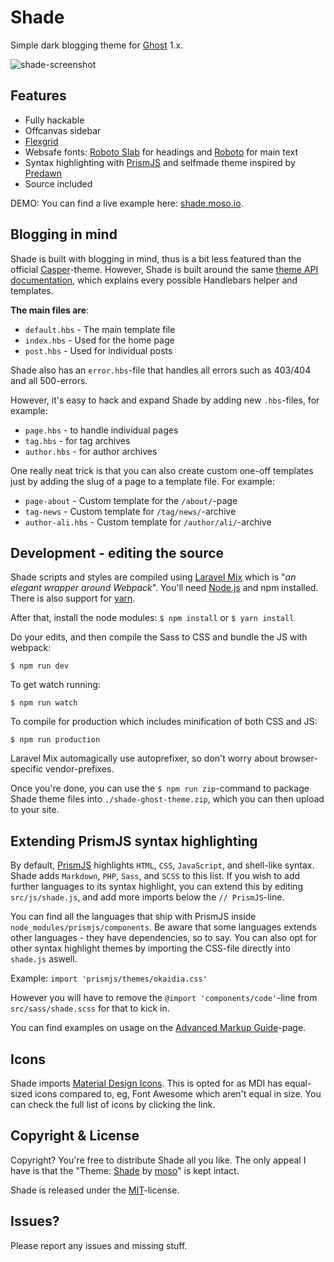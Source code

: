 # Shade

Simple dark blogging theme for [Ghost](http://github.com/tryghost/ghost/) 1.x.

![shade-screenshot](https://shade.moso.io/content/images/screenshot.jpg)

## Features

- Fully hackable
- Offcanvas sidebar
- [Flexgrid](https://github.com/moso/flexgrid)
- Websafe fonts: [Roboto Slab](https://fonts.google.com/specimen/Roboto+Slab) for headings and [Roboto](https://fonts.google.com/specimen/Roboto) for main text
- Syntax highlighting with [PrismJS](https://github.com/PrismJS/prism) and selfmade theme inspired by [Predawn](https://github.com/jamiewilson/predawn)
- Source included

DEMO: You can find a live example here: [shade.moso.io](https://shade.moso.io).


## Blogging in mind
Shade is built with blogging in mind, thus is a bit less featured than the official [Casper](https://github.com/TryGhost/Casper)-theme. However, Shade is built around the same [theme API documentation](https://themes.ghost.org), which explains every possible Handlebars helper and templates.

**The main files are**:

- `default.hbs` - The main template file
- `index.hbs` - Used for the home page
- `post.hbs` - Used for individual posts

Shade also has an `error.hbs`-file that handles all errors such as 403/404 and all 500-errors.

However, it's easy to hack and expand Shade by adding new `.hbs`-files, for example:

- `page.hbs` - to handle individual pages
- `tag.hbs` - for tag archives
- `author.hbs` - for author archives

One really neat trick is that you can also create custom one-off templates just by adding the slug of a page to a template file. For example:

- `page-about` - Custom template for the `/about/`-page
- `tag-news` - Custom template for `/tag/news/`-archive
- `author-ali.hbs` - Custom template for `/author/ali/`-archive

## Development - editing the source
Shade scripts and styles are compiled using [Laravel Mix](https://github.com/JeffreyWay/laravel-mix) which is "*an elegant wrapper around Webpack*". You'll need [Node.js](https://nodejs.org) and npm installed. There is also support for [yarn](https://yarnpkg.com).

After that, install the node modules:
`$ npm install` or `$ yarn install`

Do your edits, and then compile the Sass to CSS and bundle the JS with webpack:
```
$ npm run dev
```

To get watch running:
```
$ npm run watch
```

To compile for production which includes minification of both CSS and JS:
```
$ npm run production
```

Laravel Mix automagically use autoprefixer, so don't worry about browser-specific vendor-prefixes.

Once you're done, you can use the `$ npm run zip`-command to package Shade theme files into `./shade-ghost-theme.zip`, which you can then upload to your site.

## Extending PrismJS syntax highlighting
By default, [PrismJS](https://github.com/PrismJS/prism) highlights `HTML`, `CSS`, `JavaScript`, and shell-like syntax. Shade adds `Markdown`, `PHP`, `Sass`, and `SCSS` to this list. If you wish to add further languages to its syntax highlight, you can extend this by editing `src/js/shade.js`, and add more imports below the `// PrismJS`-line.

You can find all the languages that ship with PrismJS inside `node_modules/prismjs/components`. Be aware that some languages extends other languages - they have dependencies, so to say. You can also opt for other syntax highlight themes by importing the CSS-file directly into `shade.js` aswell.

Example: `import 'prismjs/themes/okaidia.css'`

However you will have to remove the `@import 'components/code'`-line from `src/sass/shade.scss` for that to kick in.

You can find examples on usage on the [Advanced Markup Guide](https://shade.moso.io/advanced-markdown)-page.

## Icons
Shade imports [Material Design Icons](https://materialdesignicons.com). This is opted for as MDI has equal-sized icons compared to, eg, Font Awesome which aren't equal in size. You can check the full list of icons by clicking the link.

## Copyright & License
Copyright? You're free to distribute Shade all you like. The only appeal I have is that the "Theme: [Shade](https://github.com/moso/shade-ghost-theme) by [moso](https://moso.io)" is kept intact.

Shade is released under the [MIT](https://github.com/moso/shade-ghost-theme/blob/v2.0/LICENSE)-license.

## Issues?
Please report any issues and missing stuff.
